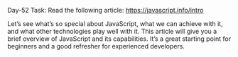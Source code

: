 Day-52 Task: Read the following article: https://javascript.info/intro

Let’s see what’s so special about JavaScript, what we can achieve with it, and what other technologies play well with it. This article will give you a brief overview of JavaScript and its capabilities. It’s a great starting point for beginners and a good refresher for experienced developers.